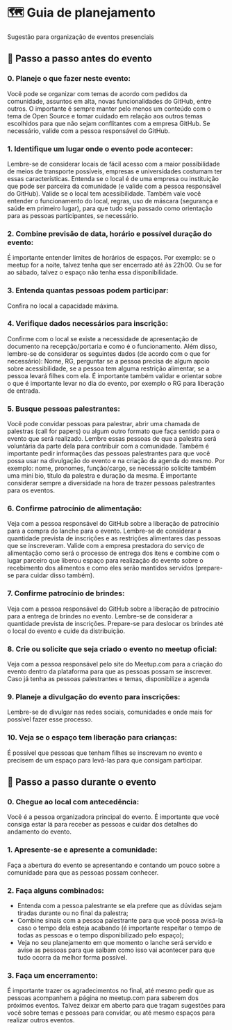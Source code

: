 # 🗺️ Guia de planejamento
Sugestão para organização de eventos presenciais

## 📝 Passo a passo antes do evento
### 0. Planeje o que fazer neste evento:
Você pode se organizar com temas de acordo com pedidos da comunidade, assuntos em alta, novas funcionalidades do GitHub, entre outros. O importante é sempre manter pelo menos um conteúdo com o tema de Open Source e tomar cuidado em relação aos outros temas escolhidos para que não sejam conflitantes com a empresa GitHub. Se necessário, valide com a pessoa responsável do GitHub.

### 1. Identifique um lugar onde o evento pode acontecer:
Lembre-se de considerar locais de fácil acesso com a maior possibilidade de meios de transporte possíveis, empresas e universidades costumam ter essas características. Entenda se o local é de uma empresa ou instituição que pode ser parceira da comunidade (e valide com a pessoa responsável do GitHub). Valide se o local tem acessibilidade. Também vale você entender o funcionamento do local, regras, uso de máscara (segurança e saúde em primeiro lugar), para que tudo seja passado como orientação para as pessoas participantes, se necessário.

### 2. Combine previsão de data, horário e possível duração do evento:
É importante entender limites de horários de espaços. Por exemplo: se o meetup for a noite, talvez tenha que ser encerrado até às 22h00. Ou se for ao sábado, talvez o espaço não tenha essa disponibilidade.

### 3. Entenda quantas pessoas podem participar:
Confira no local a capacidade máxima.

### 4. Verifique dados necessários para inscrição:
Confirme com o local se existe a necessidade de apresentação de documento na recepção/portaria e como é o funcionamento. Além disso, lembre-se de considerar os seguintes dados (de acordo com o que for necessário): Nome, RG, perguntar se a pessoa precisa de algum apoio sobre acessibilidade, se a pessoa tem alguma restrição alimentar, se a pessoa levará filhes com ela. É importante também validar e orientar sobre o que é importante levar no dia do evento, por exemplo o RG para liberação de entrada.

### 5. Busque pessoas palestrantes:
Você pode convidar pessoas para palestrar, abrir uma chamada de palestras (call for papers) ou algum outro formato que faça sentido para o evento que será realizado. Lembre essas pessoas de que a palestra será voluntária da parte dela para contribuir com a comunidade. Também é importante pedir informações das pessoas palestrantes para que você possa usar na divulgação do evento e na criação da agenda do mesmo. Por exemplo: nome, pronomes, função/cargo, se necessário solicite também uma mini bio, título da palestra e duração da mesma. É importante considerar sempre a diversidade na hora de trazer pessoas palestrantes para os eventos.

### 6. Confirme patrocínio de alimentação:
Veja com a pessoa responsável do GitHub sobre a liberação de patrocínio para a compra do lanche para o evento. Lembre-se de considerar a quantidade prevista de inscrições e as restrições alimentares das pessoas que se inscreveram. Valide com a empresa prestadora do serviço de alimentação como será o processo de entrega dos itens e combine com o lugar parceiro que liberou espaço para realização do evento sobre o recebimento dos alimentos e como eles serão mantidos servidos (prepare-se para cuidar disso também).

### 7. Confirme patrocínio de brindes:
Veja com a pessoa responsável do GitHub sobre a liberação de patrocínio para a entrega de brindes no evento. Lembre-se de considerar a quantidade prevista de inscrições. Prepare-se para deslocar os brindes até o local do evento e cuide da distribuição.

### 8. Crie ou solicite que seja criado o evento no meetup oficial:
Veja com a pessoa responsável pelo site do Meetup.com para a criação do evento dentro da plataforma para que as pessoas possam se inscrever. Caso já tenha as pessoas palestrantes e temas, disponibilize a agenda

### 9. Planeje a divulgação do evento para inscrições:
Lembre-se de divulgar nas redes sociais, comunidades e onde mais for possível fazer esse processo.

### 10. Veja se o espaço tem liberação para crianças:
É possível que pessoas que tenham filhes se inscrevam no evento e precisem de um espaço para levá-las para que consigam participar.

## 📝 Passo a passo durante o evento
### 0. Chegue ao local com antecedência:
Você é a pessoa organizadora principal do evento. É importante que você consiga estar lá para receber as pessoas e cuidar dos detalhes do andamento do evento.

### 1. Apresente-se e apresente a comunidade:
Faça a abertura do evento se apresentando e contando um pouco sobre a comunidade para que as pessoas possam conhecer.

### 2. Faça alguns combinados:
- Entenda com a pessoa palestrante se ela prefere que as dúvidas sejam tiradas durante ou no final da palestra;
- Combine sinais com a pessoa palestrante para que você possa avisá-la caso o tempo dela esteja acabando (é importante respeitar o tempo de todas as pessoas e o tempo disponibilizado pelo espaço);
- Veja no seu planejamento em que momento o lanche será servido e avise as pessoas para que saibam como isso vai acontecer para que tudo ocorra da melhor forma possível.

### 3. Faça um encerramento:
É importante trazer os agradecimentos no final, até mesmo pedir que as pessoas acompanhem a página no meetup.com para saberem dos próximos eventos. Talvez deixar em aberto para que tragam sugestões para você sobre temas e pessoas para convidar, ou até mesmo espaços para realizar outros eventos.
